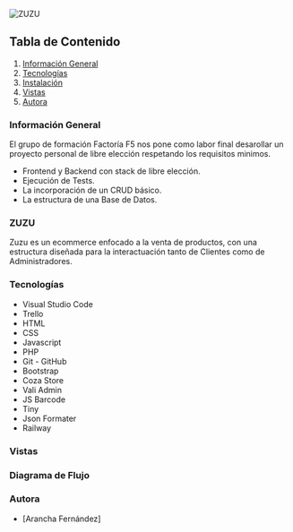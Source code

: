 ![ZUZU](https://user-images.githubusercontent.com/110049521/226102609-ae9ce346-745e-497e-9cdd-57c3f727fe6a.jpg)

## Tabla de Contenido
1. [Información General](#Info-General)
2. [Tecnologías](#Tecnologías)
3. [Instalación](#Instalación)
4. [Vistas](#Vistas)
5. [Autora](#Autora)


### Información General

El grupo de formación Factoría F5 nos pone como labor final desarollar un proyecto personal de libre elección respetando los requisitos minimos. 
- Frontend y Backend con stack de libre elección.
- Ejecución de Tests.
- La incorporación de un CRUD básico.
- La estructura de una Base de Datos.

### ZUZU

Zuzu es un ecommerce enfocado a la venta de productos, con una estructura diseñada para la interactuación tanto de Clientes como de Administradores.


### Tecnologías
- Visual Studio Code
- Trello
- HTML
- CSS
- Javascript
- PHP
- Git - GitHub
- Bootstrap
- Coza Store
- Vali Admin
- JS Barcode
- Tiny
- Json Formater
- Railway


### Vistas






### Diagrama de Flujo










### Autora
- [Arancha Fernández]

 
